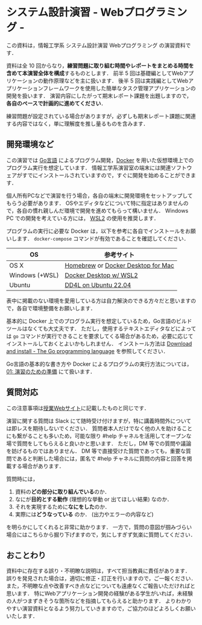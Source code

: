 # システム設計演習 - Webプログラミング -

この資料は，情報工学系 システム設計演習 Webプログラミング の演習資料です．

資料は全 10 回からなり，<b>練習問題に取り組む時間やレポートをまとめる時間を含めて本演習全体を構成</b>するものとします．
前半 5 回は基礎編としてWebアプリケーションの動作原理などを主に扱います．
後半 5 回は実践編としてWebアプリケーションフレームワークを使用した簡単なタスク管理アプリケーションの開発を扱います．
演習内容にしたがって期末レポート課題を出題しますので，<b>各自のペースで計画的に進めてください</b>．

練習問題が設定されている場合がありますが，必ずしも期末レポート課題に関連する内容ではなく，単に理解度を推し量るものを含みます．


## 開発環境など
この演習では [Go言語](https://go.dev) によるプログラム開発，[Docker](https://docker.com) を用いた仮想環境上でのプログラム実行を想定しています．
情報工学系演習室の端末には関連ソフトウェアがすでにインストールされていますので，すぐに開発を始めることができます．

個人所有PCなどで演習を行う場合，各自の端末に開発環境をセットアップしてもらう必要があります．
OSやエディタなどについて特に指定はありませんので，各自の慣れ親しんだ環境で開発を進めてもらって構いません．
Windows PC での開発を考えている方には， [WSL2](https://learn.microsoft.com/ja-jp/windows/wsl/install) の使用を推奨します．

プログラムの実行に必要な Docker は，以下を参考に各自でインストールをお願いします．
`docker-compose`  コマンドが有効であることを確認してください．

| OS             | 参考サイト                                                                                                           |
|----------------|----------------------------------------------------------------------------------------------------------------------|
| OS X           | [Homebrew](https://brew.sh/index_ja) or [Docker Desktop for Mac](https://docs.docker.jp/docker-for-mac/install.html) |
| Windows (+WSL) | [Docker Desktop w/ WSL2](https://docs.docker.jp/desktop/windows/wsl.html)                                            |
| Ubuntu         | [DD4L on Ubuntu 22.04](https://gihyo.jp/admin/serial/01/ubuntu-recipe/0719)                                          |

表中に掲載のない環境を愛用している方は自力解決のできる方々だと思いますので，各自で環境整備をお願いします．

基本的に Docker 上でのプログラム実行を想定しているため，Go言語のビルドツールはなくても大丈夫です．
ただし，使用するテキストエディタなどによっては `go` コマンドが実行できることを要求してくる場合があるため，必要に応じてインストールしておくとよいかもしれません．
インストール方法は [Download and install - The Go programming language](https://go.dev/doc/install) を参照してください．

Go言語の基本的な書き方や Docker によるプログラムの実行方法については，[01: 演習のための準備](01_preliminary.md) にて扱います．


## 質問対応
この注意事項は[授業Webサイト](http://cs-sysdes.github.io/#slack-workspace)に記載したものと同じです．

演習に関する質問は Slack にて随時受け付けますが，特に講義時間外については即レスを期待しないでください．
質問者本人だけでなく他の人を助けることにも繋がることも多いため，可能な限り \#help チャネルを活用してオープンな場で質問をしてもらえると良いかと思います．
ただし，DM 等での質問や議論を妨げるものではありません．
DM 等で直接受けた質問であっても，重要な質問であると判断した場合には，匿名で \#help チャネルに質問の内容と回答を掲載する場合があります．

質問時には，
1. 資料の<b>どの部分に取り組んでいる</b>のか．
2. なにが<b>目的とする動作</b> (理想的な挙動 or 出てほしい結果) なのか．
3. それを実現するために<b>なにをした</b>のか．
4. 実際には<b>どうなっている</b> のか． (出力やエラーの内容など)

を明らかにしてくれると非常に助かります．
一方で，質問の意図が掴みづらい場合にはこちらから掘り下げますので，気にしすぎず気楽に質問してください．


## おことわり
資料中に存在する誤り・不明瞭な説明は，すべて担当教員に責任があります．
誤りを発見された場合は，適切に修正・訂正を行いますので，ご一報ください．
また，不明瞭な点や改善すべき点などについても遠慮なくご報告いただければと思います．
特にWebアプリケーション開発の経験がある学生がいれば，未経験の人がつまずきそうな箇所などを指摘してもらえると助かります．
よりわかりやすい演習資料となるよう努力していきますので，ご協力のほどよろしくお願いいたします．
